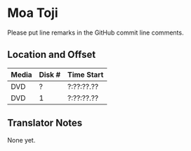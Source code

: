 # Moa Toji

Please put line remarks in the GitHub commit line comments.

## Location and Offset

|Media|Disk #|Time Start|
|---|--|---|
|DVD|?|?:??:??.??|
|DVD|1|?:??:??.??|

## Translator Notes

None yet.
